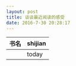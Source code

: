 ```yaml
---
layout: post
title: 谈谈最近阅读的感受
date: 2016-7-30 20:28:17
---
```


|书名  | shijian |
|------|---------|
|<zengguofan> |today  |
